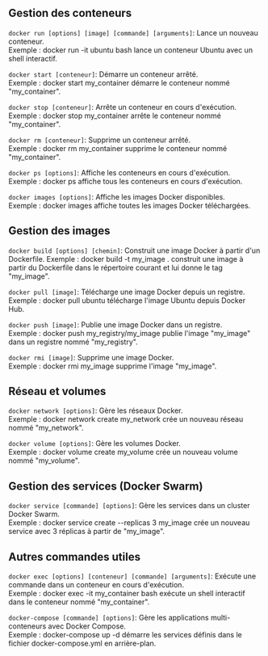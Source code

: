 ## Gestion des conteneurs

`docker run [options] [image] [commande] [arguments]`: Lance un nouveau conteneur.</br>Exemple : docker run -it ubuntu bash lance un conteneur Ubuntu avec un shell interactif.

`docker start [conteneur]`: Démarre un conteneur arrêté.</br>Exemple : docker start my_container démarre le conteneur nommé "my_container".

`docker stop [conteneur]`: Arrête un conteneur en cours d'exécution.</br>Exemple : docker stop my_container arrête le conteneur nommé "my_container".

`docker rm [conteneur]`: Supprime un conteneur arrêté.</br>Exemple : docker rm my_container supprime le conteneur nommé "my_container".

`docker ps [options]`: Affiche les conteneurs en cours d'exécution.</br>Exemple : docker ps affiche tous les conteneurs en cours d'exécution.

`docker images [options]`: Affiche les images Docker disponibles.</br>Exemple : docker images affiche toutes les images Docker téléchargées.

## Gestion des images

`docker build [options] [chemin]`: Construit une image Docker à partir d'un Dockerfile. Exemple : docker build -t my_image . construit une image à partir du Dockerfile dans le répertoire courant et lui donne le tag "my_image".

`docker pull [image]`: Télécharge une image Docker depuis un registre.</br>Exemple : docker pull ubuntu télécharge l'image Ubuntu depuis Docker Hub.

`docker push [image]`: Publie une image Docker dans un registre.</br>Exemple : docker push my_registry/my_image publie l'image "my_image" dans un registre nommé "my_registry".

`docker rmi [image]`: Supprime une image Docker.</br>Exemple : docker rmi my_image supprime l'image "my_image".

## Réseau et volumes

`docker network [options]`: Gère les réseaux Docker.</br>Exemple : docker network create my_network crée un nouveau réseau nommé "my_network".

`docker volume [options]`: Gère les volumes Docker.</br>Exemple : docker volume create my_volume crée un nouveau volume nommé "my_volume".

## Gestion des services (Docker Swarm)

`docker service [commande] [options]`: Gère les services dans un cluster Docker Swarm.</br>Exemple : docker service create --replicas 3 my_image crée un nouveau service avec 3 réplicas à partir de "my_image".

## Autres commandes utiles

`docker exec [options] [conteneur] [commande] [arguments]`: Exécute une commande dans un conteneur en cours d'exécution.</br>Exemple : docker exec -it my_container bash exécute un shell interactif dans le conteneur nommé "my_container".

`docker-compose [commande] [options]`: Gère les applications multi-conteneurs avec Docker Compose.</br>Exemple : docker-compose up -d démarre les services définis dans le fichier docker-compose.yml en arrière-plan.